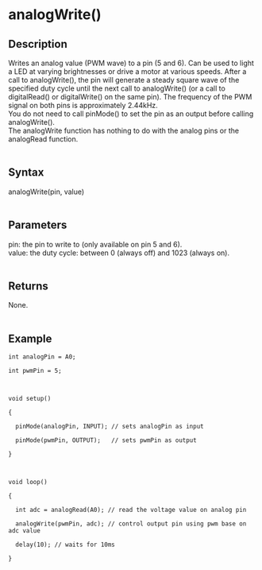 # analogWrite() #

## Description ##
Writes an analog value (PWM wave) to a pin (5 and 6). Can be used to light a LED at varying brightnesses or drive a motor at various speeds. After a call to analogWrite(), the pin will generate a steady square wave of the specified duty cycle until the next call to analogWrite() (or a call to digitalRead() or digitalWrite() on the same pin). The frequency of the PWM signal on both pins is approximately 2.44kHz.<br>
You do not need to call pinMode() to set the pin as an output before calling analogWrite().<br>
The analogWrite function has nothing to do with the analog pins or the analogRead function.<br>
<br>
<h2>Syntax</h2>
analogWrite(pin, value)<br>
<br>
<h2>Parameters</h2>
pin: the pin to write to (only available on pin 5 and 6).<br>
value: the duty cycle: between 0 (always off) and 1023 (always on).<br>
<br>
<h2>Returns</h2>
None.<br>
<br>
<h2>Example</h2>
<pre><code>int analogPin = A0;<br>
int pwmPin = 5;<br>
<br>
void setup()<br>
{<br>
  pinMode(analogPin, INPUT); // sets analogPin as input<br>
  pinMode(pwmPin, OUTPUT);   // sets pwmPin as output<br>
}<br>
<br>
void loop()<br>
{<br>
  int adc = analogRead(A0); // read the voltage value on analog pin<br>
  analogWrite(pwmPin, adc); // control output pin using pwm base on adc value<br>
  delay(10); // waits for 10ms<br>
}<br>
</code></pre>